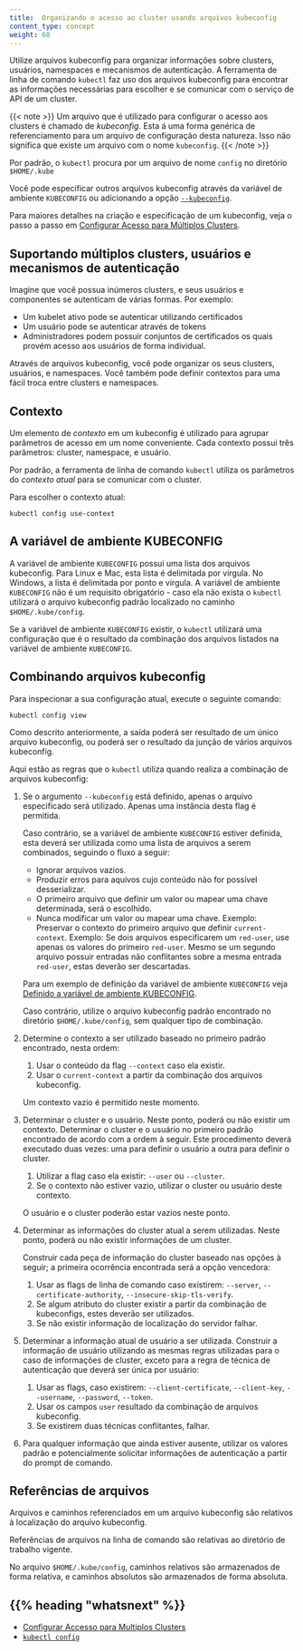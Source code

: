 ```yaml
---
title:  Organizando o acesso ao cluster usando arquivos kubeconfig
content_type: concept
weight: 60
---
```


<!-- overview -->

Utilize arquivos kubeconfig para organizar informações sobre clusters, usuários, namespaces e mecanismos de autenticação. A ferramenta de linha de comando `kubectl` faz uso dos arquivos kubeconfig para encontrar as informações necessárias para escolher e se comunicar com o serviço de API de um cluster.


{{< note >}}
Um arquivo que é utilizado para configurar o acesso aos clusters é chamado de *kubeconfig*. Esta á uma forma genérica de referenciamento para um arquivo de configuração desta natureza. Isso não significa que existe um arquivo com o nome `kubeconfig`.
{{< /note >}}

Por padrão, o `kubectl` procura por um arquivo de nome `config` no diretório `$HOME/.kube`

Você pode especificar outros arquivos kubeconfig através da variável de ambiente `KUBECONFIG` ou adicionando a opção [`--kubeconfig`](/docs/reference/generated/kubectl/kubectl/).

Para maiores detalhes na criação e especificação de um kubeconfig, veja o passo a passo em [Configurar Acesso para Múltiplos Clusters](/docs/tasks/access-application-cluster/configure-access-multiple-clusters).


<!-- body -->

## Suportando múltiplos clusters, usuários e mecanismos de autenticação

Imagine que você possua inúmeros clusters, e seus usuários e componentes se autenticam de várias formas. Por exemplo:

- Um kubelet ativo pode se autenticar utilizando certificados
- Um usuário pode se autenticar através de tokens
- Administradores podem possuir conjuntos de certificados os quais provém acesso aos usuários de forma individual.

Através de arquivos kubeconfig, você pode organizar os seus clusters, usuários, e namespaces. Você também pode definir contextos para uma fácil troca entre clusters e namespaces.


## Contexto

Um elemento de *contexto* em um kubeconfig é utilizado para agrupar parâmetros de acesso em um nome conveniente. Cada contexto possui três parâmetros: cluster, namespace, e usuário.

Por padrão, a ferramenta de linha de comando `kubectl` utiliza os parâmetros do _contexto atual_ para se comunicar com o cluster.

Para escolher o contexto atual:

```shell
kubectl config use-context
```

## A variável de ambiente KUBECONFIG 

A variável de ambiente `KUBECONFIG` possui uma lista dos arquivos kubeconfig. Para Linux e Mac, esta lista é delimitada por vírgula. No Windows, a lista é delimitada por ponto e vírgula. A variável de ambiente `KUBECONFIG` não é um requisito obrigatório - caso ela não exista o `kubectl` utilizará o arquivo kubeconfig padrão localizado no caminho `$HOME/.kube/config`.

Se a variável de ambiente `KUBECONFIG` existir, o `kubectl` utilizará uma configuração que é o resultado da combinação dos arquivos listados na variável de ambiente `KUBECONFIG`.

## Combinando arquivos kubeconfig

Para inspecionar a sua configuração atual, execute o seguinte comando:

```shell
kubectl config view
```

Como descrito anteriormente, a saída poderá ser resultado de um único arquivo kubeconfig, ou poderá ser o resultado da junção de vários arquivos kubeconfig. 

Aqui estão as regras que o `kubectl` utiliza quando realiza a combinação de arquivos kubeconfig:

1. Se o argumento `--kubeconfig` está definido, apenas o arquivo especificado será utilizado. Apenas uma instância desta flag é permitida.

   Caso contrário, se a variável de ambiente `KUBECONFIG` estiver definida, esta deverá ser utilizada como uma lista de arquivos a serem combinados, seguindo o fluxo a seguir:

    * Ignorar arquivos vazios.
    * Produzir erros para aquivos cujo conteúdo não for possível desserializar. 
    * O primeiro arquivo que definir um valor ou mapear uma chave determinada, será o escolhido.
    * Nunca modificar um valor ou mapear uma chave.
	   Exemplo: Preservar o contexto do primeiro arquivo que definir `current-context`.
		 Exemplo: Se dois arquivos especificarem um `red-user`, use apenas os valores do primeiro `red-user`. Mesmo se um segundo arquivo possuir entradas não conflitantes sobre a mesma entrada `red-user`, estas deverão ser descartadas.

   Para um exemplo de definição da variável de ambiente `KUBECONFIG` veja [Definido a variável de ambiente KUBECONFIG](/docs/tasks/access-application-cluster/configure-access-multiple-clusters/#set-the-kubeconfig-environment-variable).

   Caso contrário, utilize o arquivo kubeconfig padrão encontrado no diretório `$HOME/.kube/config`, sem qualquer tipo de combinação.

1. Determine o contexto a ser utilizado baseado no primeiro padrão encontrado, nesta ordem: 

    1. Usar o conteúdo da flag `--context` caso ela existir.
    1. Usar o `current-context` a partir da combinação dos arquivos kubeconfig.


   Um contexto vazio é permitido neste momento.


1. Determinar o cluster e o usuário. Neste ponto, poderá ou não existir um contexto.
   Determinar o cluster e o usuário no primeiro padrão encontrado de acordo com a ordem à seguir. Este procedimento deverá executado duas vezes: uma para definir o usuário a outra para definir o cluster.

	1. Utilizar a flag caso ela existir: `--user` ou `--cluster`.
	1. Se o contexto não estiver vazio, utilizar o cluster ou usuário deste contexto.

   O usuário e o cluster poderão estar vazios neste ponto.

1. Determinar as informações do cluster atual a serem utilizadas. Neste ponto, poderá ou não existir informações de um cluster.

   Construir cada peça de informação do cluster baseado nas opções à seguir; a primeira ocorrência encontrada será a opção vencedora: 

    1. Usar as flags de linha de comando caso existirem: `--server`, `--certificate-authority`, `--insecure-skip-tls-verify`.
    1. Se algum atributo do cluster existir a partir da combinação de kubeconfigs, estes deverão ser utilizados.
    1. Se não existir informação de localização do servidor falhar. 

1. Determinar a informação atual de usuário a ser utilizada. Construir a informação de usuário utilizando as mesmas regras utilizadas para o caso de informações de cluster, exceto para a regra de técnica de autenticação que deverá ser única por usuário:
   
	1. Usar as flags, caso existirem: `--client-certificate`, `--client-key`, `--username`, `--password`, `--token`.
	1. Usar os campos `user` resultado da combinação de arquivos kubeconfig.
	1. Se existirem duas técnicas conflitantes, falhar.

1. Para qualquer informação que ainda estiver ausente, utilizar os valores padrão e potencialmente solicitar informações de autenticação a partir do prompt de comando.


## Referências de arquivos

Arquivos e caminhos referenciados em um arquivo kubeconfig são relativos à localização do arquivo kubeconfig.

Referências de arquivos na linha de comando são relativas ao diretório de trabalho vigente.

No arquivo `$HOME/.kube/config`, caminhos relativos são armazenados de forma relativa, e caminhos absolutos são armazenados de forma absoluta.

## {{% heading "whatsnext" %}}


* [Configurar Accesso para Multiplos Clusters](/docs/tasks/access-application-cluster/configure-access-multiple-clusters/)
* [`kubectl config`](/docs/reference/generated/kubectl/kubectl-commands#config)




